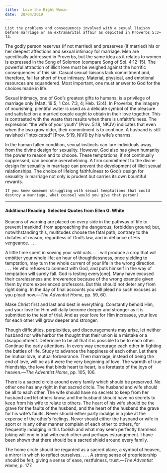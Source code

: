 ```yaml
---
title:  Love the Right Woman
date:  28/04/2019
---
```


`List the problems and consequences involved with a sexual liaison before marriage or an extramarital affair as depicted in Proverbs 5:3–14.`

The godly person reserves (if not married) and preserves (if married) his or her deepest affections and sexual intimacy for marriage. Men are specifically addressed in Proverbs, but the same idea as it relates to women is expressed in the Song of Solomon (compare Song of Sol. 4:12–15). The powerful attraction of illicit love must be weighed against the horrific consequences of this sin. Casual sexual liaisons lack commitment and, therefore, fall far short of true intimacy. Material, physical, and emotional resources are squandered. Most important, one must answer to God for the choices made in life.

Sexual intimacy, one of God’s greatest gifts to humans, is a privilege of marriage only (Matt. 19:5; 1 Cor. 7:3, 4; Heb. 13:4). In Proverbs, the imagery of nourishing, plentiful water is used as a delicate symbol of the pleasure and satisfaction a married couple ought to obtain in their love together. This is contrasted with the waste that results when there is unfaithfulness. The expression “the wife of your youth” (Prov. 5:18, NKJV) indicates that even when the two grow older, their commitment is to continue. A husband is still ravished (“intoxicated” [Prov. 5:19, NIV]) by his wife’s charms.

In the human fallen condition, sexual instincts can lure individuals away from the divine design for sexuality. However, God also has given humanity the power to reason and to choose. These temptations, if not continually suppressed, can become overwhelming. A firm commitment to the divine design for sexuality in marriage can prevent the development of illicit sexual relationships. The choice of lifelong faithfulness to God’s design for sexuality in marriage not only is prudent but carries its own bountiful rewards.

`If you knew someone struggling with sexual temptations that could destroy a marriage, what counsel would you give that person?`

---

#### Additional Reading: Selected Quotes from Ellen G. White

Beacons of warning are placed on every side in the pathway of life to prevent [mankind] from approaching the dangerous, forbidden ground; but, notwithstanding this, multitudes choose the fatal path, contrary to the dictates of reason, regardless of God’s law, and in defiance of His vengeance. . . .

A little time spent in sowing your wild oats . . . will produce a crop that will embitter your whole life; an hour of thoughtlessness, once yielding to temptation, may turn the whole current of your life in the wrong direction. . . . He who refuses to connect with God, and puts himself in the way of temptation will surely fall. God is testing every[one]. Many have excused their carelessness and irreverence because of the wrong example given them by more experienced professors. But this should not deter any from right doing. In the day of final accounts you will plead no such excuses as you plead now.—_The Adventist Home_, pp. 59, 60.

Make Christ first and last and best in everything. Constantly behold Him, and your love for Him will daily become deeper and stronger as it is submitted to the test of trial. And as your love for Him increases, your love for each other will grow deeper and stronger.

Though difficulties, perplexities, and discouragements may arise, let neither husband nor wife harbor the thought that their union is a mistake or a disappointment. Determine to be all that it is possible to be to each other. Continue the early attentions. In every way encourage each other in fighting the battles of life. Study to advance the happiness of each other. Let there be mutual love, mutual forbearance. Then marriage, instead of being the end of love, will be as it were the very beginning of love. The warmth of true friendship, the love that binds heart to heart, is a foretaste of the joys of heaven.—_The Adventist Home_, pp. 105, 106.

There is a sacred circle around every family which should be preserved. No other one has any right in that sacred circle. The husband and wife should be all to each other. The wife should have no secrets to keep from her husband and let others know, and the husband should have no secrets to keep from his wife to relate to others. The heart of his wife should be the grave for the faults of the husband, and the heart of the husband the grave for his wife’s faults. Never should either party indulge in a joke at the expense of the other’s feelings. Never should either the husband or wife in sport or in any other manner complain of each other to others, for frequently indulging in this foolish and what may seem perfectly harmless joking will end in trial with each other and perhaps estrangement. I have been shown that there should be a sacred shield around every family. 

The home circle should be regarded as a sacred place, a symbol of heaven, a mirror in which to reflect ourselves. . . . A strong sense of proprietorship should be felt, giving a sense of ease, restfulness, trust.—_The Adventist Home_, p. 177.